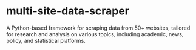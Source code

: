 # multi-site-data-scraper
A Python-based framework for scraping data from 50+ websites, tailored for research and analysis on various topics, including academic, news, policy, and statistical platforms.
